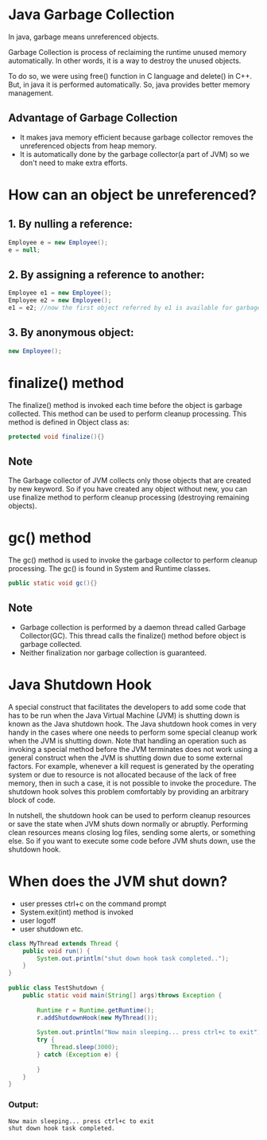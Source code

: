 # Java Garbage Collection
In java, garbage means unreferenced objects.

Garbage Collection is process of reclaiming the runtime unused memory automatically. In other words, it is a way to destroy the unused objects.

To do so, we were using free() function in C language and delete() in C++. But, in java it is performed automatically. So, java provides better memory management.

## Advantage of Garbage Collection
- It makes java memory efficient because garbage collector removes the unreferenced objects from heap memory.
- It is automatically done by the garbage collector(a part of JVM) so we don't need to make extra efforts.

# How can an object be unreferenced?

## 1. By nulling a reference:
```java
Employee e = new Employee();  
e = null;
```

## 2. By assigning a reference to another:
```java
Employee e1 = new Employee();  
Employee e2 = new Employee();  
e1 = e2; //now the first object referred by e1 is available for garbage collection  
```

## 3. By anonymous object:
```java
new Employee();  
```

# finalize() method
The finalize() method is invoked each time before the object is garbage collected. This method can be used to perform cleanup processing. This method is defined in Object class as:

```java
protected void finalize(){}  
```
## Note
The Garbage collector of JVM collects only those objects that are created by new keyword. So if you have created any object without new, you can use finalize method to perform cleanup processing (destroying remaining objects).

# gc() method
The gc() method is used to invoke the garbage collector to perform cleanup processing. The gc() is found in System and Runtime classes.

```java
public static void gc(){}  
```

## Note
- Garbage collection is performed by a daemon thread called Garbage Collector(GC). This thread calls the finalize() method before object is garbage collected.
- Neither finalization nor garbage collection is guaranteed.

# Java Shutdown Hook
A special construct that facilitates the developers to add some code that has to be run when the Java Virtual Machine (JVM) is shutting down is known as the Java shutdown hook. The Java shutdown hook comes in very handy in the cases where one needs to perform some special cleanup work when the JVM is shutting down. Note that handling an operation such as invoking a special method before the JVM terminates does not work using a general construct when the JVM is shutting down due to some external factors. For example, whenever a kill request is generated by the operating system or due to resource is not allocated because of the lack of free memory, then in such a case, it is not possible to invoke the procedure. The shutdown hook solves this problem comfortably by providing an arbitrary block of code.

In nutshell, the shutdown hook can be used to perform cleanup resources or save the state when JVM shuts down normally or abruptly. Performing clean resources means closing log files, sending some alerts, or something else. So if you want to execute some code before JVM shuts down, use the shutdown hook.

# When does the JVM shut down?

- user presses ctrl+c on the command prompt
- System.exit(int) method is invoked
- user logoff
- user shutdown etc.

```java
class MyThread extends Thread {    
    public void run() {    
        System.out.println("shut down hook task completed..");    
    }    
}    
    
public class TestShutdown {    
    public static void main(String[] args)throws Exception {    
    
        Runtime r = Runtime.getRuntime();    
        r.addShutdownHook(new MyThread());    
        
        System.out.println("Now main sleeping... press ctrl+c to exit");      
        try {
            Thread.sleep(3000);
        } catch (Exception e) {
        
        }    
    }    
}    
```
### Output:
```
Now main sleeping... press ctrl+c to exit
shut down hook task completed.
```
